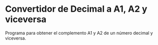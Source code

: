 # Convertidor de Decimal a A1, A2 y viceversa

Programa para obtener el complemento A1 y A2 de un número decimal y viceversa.
